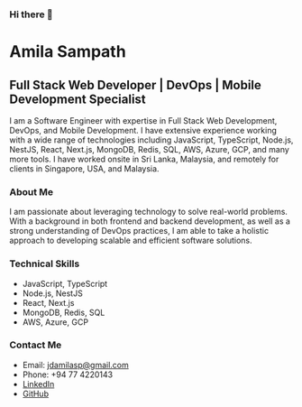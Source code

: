 ### Hi there 👋

# Amila Sampath

## Full Stack Web Developer | DevOps | Mobile Development Specialist

I am a Software Engineer with expertise in Full Stack Web Development, DevOps, and Mobile Development. I have extensive experience working with a wide range of technologies including JavaScript, TypeScript, Node.js, NestJS, React, Next.js, MongoDB, Redis, SQL, AWS, Azure, GCP, and many more tools. I have worked onsite in Sri Lanka, Malaysia, and remotely for clients in Singapore, USA, and Malaysia.

### About Me

I am passionate about leveraging technology to solve real-world problems. With a background in both frontend and backend development, as well as a strong understanding of DevOps practices, I am able to take a holistic approach to developing scalable and efficient software solutions.

### Technical Skills

- JavaScript, TypeScript
- Node.js, NestJS
- React, Next.js
- MongoDB, Redis, SQL
- AWS, Azure, GCP

### Contact Me

- Email: jdamilasp@gmail.com
- Phone: +94 77 4220143
- [LinkedIn](https://www.linkedin.com/in/jdamilasp)
- [GitHub](https://github.com/jdamilaspmys)


<!--
**jdamilaspmys/jdamilaspmys** is a ✨ _special_ ✨ repository because its `README.md` (this file) appears on your GitHub profile.

Here are some ideas to get you started:

- 🔭 I’m currently working on ...
- 🌱 I’m currently learning ...
- 👯 I’m looking to collaborate on ...
- 🤔 I’m looking for help with ...
- 💬 Ask me about ...
- 📫 How to reach me: ...
- 😄 Pronouns: ...
- ⚡ Fun fact: ...
-->
